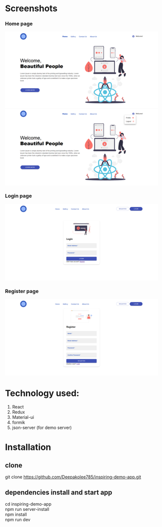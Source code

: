 # Screenshots
### Home page
![Screenshot](https://raw.githubusercontent.com/Deepakolee785/inspiring-demo-app/master/screenshots/Home-page.png)
![Screenshot](https://raw.githubusercontent.com/Deepakolee785/inspiring-demo-app/master/screenshots/Home-page2.png)

### Login page
![Screenshot](https://raw.githubusercontent.com/Deepakolee785/inspiring-demo-app/master/screenshots/login-page.png)


### Register page
![Screenshot](https://raw.githubusercontent.com/Deepakolee785/inspiring-demo-app/master/screenshots/Register-page.png)

# Technology used:
1. React
2. Redux
3. Material-ui
4. formik
5. json-server (for demo server)

# Installation
## clone
git clone https://github.com/Deepakolee785/inspiring-demo-app.git

## dependencies install and start app
cd inspiring-demo-app <br>
npm run server-install <br>
npm install <br>
npm run dev <br>

